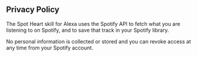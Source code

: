 ## Privacy Policy

The Spot Heart skill for Alexa uses the Spotify API to fetch what you are listening to on Spotify, and to save that track in your Spotify library.

No personal information is collected or stored and you can revoke access at any time from your Spotify account.

